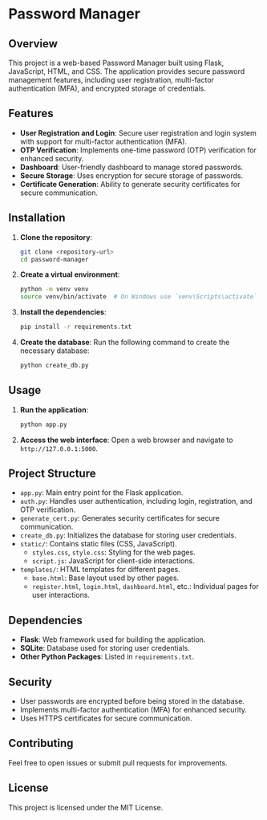 # Password Manager

## Overview
This project is a web-based Password Manager built using Flask, JavaScript, HTML, and CSS. The application provides secure password management features, including user registration, multi-factor authentication (MFA), and encrypted storage of credentials.

## Features
- **User Registration and Login**: Secure user registration and login system with support for multi-factor authentication (MFA).
- **OTP Verification**: Implements one-time password (OTP) verification for enhanced security.
- **Dashboard**: User-friendly dashboard to manage stored passwords.
- **Secure Storage**: Uses encryption for secure storage of passwords.
- **Certificate Generation**: Ability to generate security certificates for secure communication.

## Installation
1. **Clone the repository**:
   ```bash
   git clone <repository-url>
   cd password-manager
   ```

2. **Create a virtual environment**:
   ```bash
   python -m venv venv
   source venv/bin/activate  # On Windows use `venv\Scripts\activate`
   ```

3. **Install the dependencies**:
   ```bash
   pip install -r requirements.txt
   ```

4. **Create the database**:
   Run the following command to create the necessary database:
   ```bash
   python create_db.py
   ```

## Usage
1. **Run the application**:
   ```bash
   python app.py
   ```

2. **Access the web interface**:
   Open a web browser and navigate to `http://127.0.0.1:5000`.

## Project Structure
- `app.py`: Main entry point for the Flask application.
- `auth.py`: Handles user authentication, including login, registration, and OTP verification.
- `generate_cert.py`: Generates security certificates for secure communication.
- `create_db.py`: Initializes the database for storing user credentials.
- `static/`: Contains static files (CSS, JavaScript).
  - `styles.css`, `style.css`: Styling for the web pages.
  - `script.js`: JavaScript for client-side interactions.
- `templates/`: HTML templates for different pages.
  - `base.html`: Base layout used by other pages.
  - `register.html`, `login.html`, `dashboard.html`, etc.: Individual pages for user interactions.

## Dependencies
- **Flask**: Web framework used for building the application.
- **SQLite**: Database used for storing user credentials.
- **Other Python Packages**: Listed in `requirements.txt`.

## Security
- User passwords are encrypted before being stored in the database.
- Implements multi-factor authentication (MFA) for enhanced security.
- Uses HTTPS certificates for secure communication.

## Contributing
Feel free to open issues or submit pull requests for improvements.

## License
This project is licensed under the MIT License.

